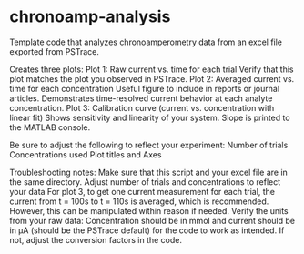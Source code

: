 # chronoamp-analysis
Template code that analyzes chronoamperometry data from an excel file exported from PSTrace.

Creates three plots:
Plot 1: Raw current vs. time for each trial
  Verify that this plot matches the plot you observed in PSTrace.
Plot 2: Averaged current vs. time for each concentration
  Useful figure to include in reports or journal articles. Demonstrates time-resolved current behavior at each analyte concentration.
Plot 3: Calibration curve (current vs. concentration with linear fit)
  Shows sensitivity and linearity of your system. Slope is printed to the MATLAB console.

Be sure to adjust the following to reflect your experiment:
Number of trials
Concentrations used
Plot titles and Axes

Troubleshooting notes:
Make sure that this script and your excel file are in the same directory.
Adjust number of trials and concentrations to reflect your data
For plot 3, to get one current measurement for each trial, the current from t = 100s to t = 110s is averaged, which is recommended. However, this can be manipulated within reason if needed.
Verify the units from your raw data: Concentration should be in mmol and current should be in μA (should be the PSTrace default) for the code to work as intended. If not, adjust the conversion factors in the code.
